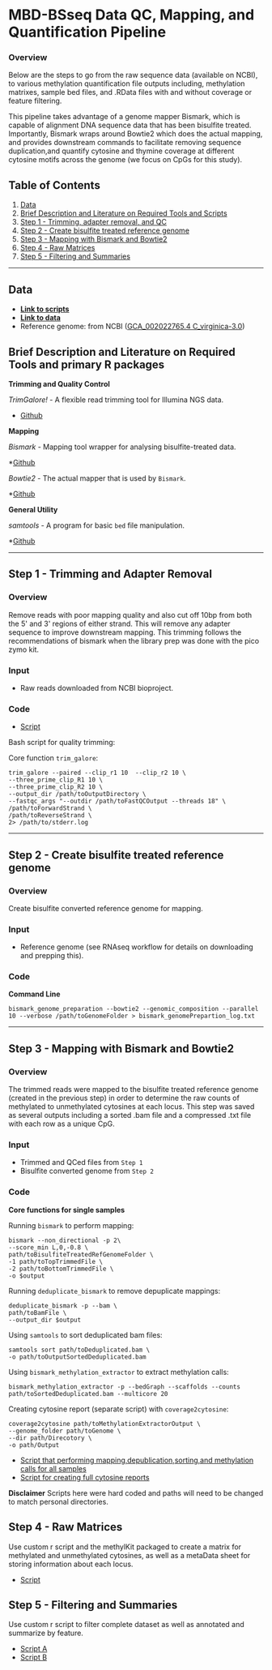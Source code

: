 # MBD-BSseq Data QC, Mapping, and Quantification Pipeline

### Overview

Below are the steps to go from the raw sequence data (available on NCBI), to various methylation quantification file outputs including, methylation matrixes, sample bed files, and .RData files with and without coverage or feature filtering.

This pipeline takes advantage of a genome mapper Bismark, which is capable of alignment DNA sequence data that has been bisulfite treated. Importantly, Bismark wraps around Bowtie2 which does the actual mapping, and provides downstream commands to facilitate removing sequence duplication,and quantify cytosine and thymine coverage at different cytosine motifs across the genome (we focus on CpGs for this study).

## Table of Contents

1. [Data](#data)
2. [Brief Description and Literature on Required Tools and Scripts](#description)
3. [Step 1 - Trimming, adapter removal, and QC](#one)
4. [Step 2 - Create bisulfite treated reference genome](#two)
4. [Step 3 - Mapping with Bismark and Bowtie2](#three)
5. [Step 4 - Raw Matrices](#four)
6. [Step 5 - Filtering and Summaries](#five)

---

## Data <a name="data"></a>

* [**Link to scripts**](https://github.com/epigeneticstoocean/AE17_Cvirginica_MolecularResponse/tree/master/src/MBDBS_seq)  
* [**Link to data**](https://github.com/epigeneticstoocean/AE17_Cvirginica_MolecularResponse/tree/master/data)
* Reference genome: from NCBI ([GCA_002022765.4 C_virginica-3.0](https://www.ncbi.nlm.nih.gov/genome/?term=crassostrea+virginica))

## Brief Description and Literature on Required Tools and primary R packages <a name="description"></a>

**Trimming and Quality Control**

*TrimGalore!* - A flexible read trimming tool for Illumina NGS data.

* [Github](https://www.bioinformatics.babraham.ac.uk/projects/trim_galore/)

**Mapping**

*Bismark* - Mapping tool wrapper for analysing bisulfite-treated data.

*[Github](https://github.com/FelixKrueger/Bismark)

*Bowtie2* - The actual mapper that is used by `Bismark`.

*[Github](https://github.com/BenLangmead/bowtie2)

**General Utility**

*samtools* - A program for basic `bed` file manipulation.  

*[Github](https://github.com/samtools/samtools)

---

## Step 1 - Trimming and Adapter Removal <a name = "one"></a>

### Overview  
Remove reads with poor mapping quality and also cut off 10bp from both the 5' and 3' regions of either strand. This will remove any adapter sequence to improve downstream mapping. This trimming follows the recommendations of bismark when the library prep was done with the pico zymo kit.

### Input

* Raw reads downloaded from NCBI bioproject.

### Code  
* [Script](https://github.com/epigeneticstoocean/AE17_Cvirginica_MolecularResponse/blob/master/src/MBDBS_seq/01_seqQualityTrim.sh)

Bash script for quality trimming:

Core function `trim_galore`:
```
trim_galore --paired --clip_r1 10  --clip_r2 10 \
--three_prime_clip_R1 10 \
--three_prime_clip_R2 10 \
--output_dir /path/toOutputDirectory \
--fastqc_args "--outdir /path/toFastQCOutput --threads 18" \
/path/toForwardStrand \
/path/toReverseStrand \
2> /path/to/stderr.log
```
---

## Step 2 - Create bisulfite treated reference genome <a name = "two"></a>

### Overview  
Create bisulfite converted reference genome for mapping. 

### Input

* Reference genome (see RNAseq workflow for details on downloading and prepping this).

### Code

**Command Line**
```
bismark_genome_preparation --bowtie2 --genomic_composition --parallel 10 --verbose /path/toGenomeFolder > bismark_genomePrepartion_log.txt
```
---

## Step 3 - Mapping with Bismark and Bowtie2 <a name = "three"></a>

### Overview 
The trimmed reads were mapped to the bisulfite treated reference genome (created in the previous step) in order to determine the raw counts of methylated to unmethylated cytosines at each locus. This step was saved as several outputs including a sorted .bam file and a compressed .txt file with each row as a unique CpG.

### Input

* Trimmed and QCed files from `Step 1`
* Bisulfite converted genome from `Step 2`

### Code

**Core functions for single samples**

Running `bismark` to perform mapping:
```
bismark --non_directional -p 2\
--score_min L,0,-0.8 \
path/toBisulfiteTreatedRefGenomeFolder \
-1 path/toTopTrimmedFile \
-2 path/toBottomTrimmedFile \
-o $output
```

Running `deduplicate_bismark` to remove depuplicate mappings:
```
deduplicate_bismark -p --bam \
path/toBamFile \
--output_dir $output
```

Using `samtools` to sort deduplicated bam files:
```
samtools sort path/toDeduplicated.bam \
-o path/toOutputSortedDeduplicated.bam
```

Using `bismark_methylation_extractor` to extract methylation calls:
```
bismark_methylation_extractor -p --bedGraph --scaffolds --counts path/toSortedDeduplicated.bam --multicore 20
```

Creating cytosine report (separate script) with `coverage2cytosine`:
```
coverage2cytosine path/toMethylationExtractorOutput \
--genome_folder path/toGenome \
--dir path/Direcotory \
-o path/Output 
```

* [Script that performing mapping,depublication,sorting,and methylation calls for all samples](https://github.com/epigeneticstoocean/AE17_Cvirginica_MolecularResponse/blob/master/src/MBDBS_seq/02_bismarkMapping.sh)
* [Script for creating full cytosine reports](https://github.com/epigeneticstoocean/AE17_Cvirginica_MolecularResponse/blob/master/src/MBDBS_seq/03_cytosineReport.sh)

**Disclaimer** Scripts here were hard coded and paths will need to be changed to match personal directories.

## Step 4 - Raw Matrices <a name = "four"></a>

Use custom r script and the methylKit packaged to create a matrix for methylated and unmethylated cytosines, as well as a metaData sheet for storing information about each locus.

* [Script](https://github.com/epigeneticstoocean/AE17_Cvirginica_MolecularResponse/blob/master/src/MBDBS_seq/04_methylationMatrix_diffMethylation_methylKit.R)

## Step 5  - Filtering and Summaries <a name = "five"></a>

Use custom r script to filter complete dataset as well as annotated and summarize by feature.
  
* [Script A](https://github.com/epigeneticstoocean/AE17_Cvirginica_MolecularResponse/blob/master/src/MBDBS_seq/05A_CpGCountByFeature.sh)
* [Script B](https://github.com/epigeneticstoocean/AE17_Cvirginica_MolecularResponse/blob/master/src/MBDBS_seq/05B_CpGIntersectionByFeature.sh)

